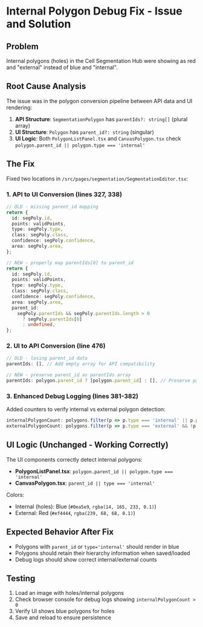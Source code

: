 # Internal Polygon Debug Fix - Issue and Solution

## Problem

Internal polygons (holes) in the Cell Segmentation Hub were showing as red and "external" instead of blue and "internal".

## Root Cause Analysis

The issue was in the polygon conversion pipeline between API data and UI rendering:

1. **API Structure**: `SegmentationPolygon` has `parentIds?: string[]` (plural array)
2. **UI Structure**: `Polygon` has `parent_id?: string` (singular)
3. **UI Logic**: Both `PolygonListPanel.tsx` and `CanvasPolygon.tsx` check `polygon.parent_id || polygon.type === 'internal'`

## The Fix

Fixed two locations in `/src/pages/segmentation/SegmentationEditor.tsx`:

### 1. API to UI Conversion (lines 327, 338)

```typescript
// OLD - missing parent_id mapping
return {
  id: segPoly.id,
  points: validPoints,
  type: segPoly.type,
  class: segPoly.class,
  confidence: segPoly.confidence,
  area: segPoly.area,
};

// NEW - properly map parentIds[0] to parent_id
return {
  id: segPoly.id,
  points: validPoints,
  type: segPoly.type,
  class: segPoly.class,
  confidence: segPoly.confidence,
  area: segPoly.area,
  parent_id:
    segPoly.parentIds && segPoly.parentIds.length > 0
      ? segPoly.parentIds[0]
      : undefined,
};
```

### 2. UI to API Conversion (line 476)

```typescript
// OLD - losing parent_id data
parentIds: [], // Add empty array for API compatibility

// NEW - preserve parent_id as parentIds array
parentIds: polygon.parent_id ? [polygon.parent_id] : [], // Preserve parent_id as parentIds array
```

### 3. Enhanced Debug Logging (lines 381-382)

Added counters to verify internal vs external polygon detection:

```typescript
internalPolygonCount: polygons.filter(p => p.type === 'internal' || p.parent_id).length,
externalPolygonCount: polygons.filter(p => p.type === 'external' && !p.parent_id).length,
```

## UI Logic (Unchanged - Working Correctly)

The UI components correctly detect internal polygons:

- **PolygonListPanel.tsx**: `polygon.parent_id || polygon.type === 'internal'`
- **CanvasPolygon.tsx**: `parent_id || type === 'internal'`

Colors:

- Internal (holes): Blue (`#0ea5e9`, `rgba(14, 165, 233, 0.1)`)
- External: Red (`#ef4444`, `rgba(239, 68, 68, 0.1)`)

## Expected Behavior After Fix

- Polygons with `parent_id` or `type='internal'` should render in blue
- Polygons should retain their hierarchy information when saved/loaded
- Debug logs should show correct internal/external counts

## Testing

1. Load an image with holes/internal polygons
2. Check browser console for debug logs showing `internalPolygonCount > 0`
3. Verify UI shows blue polygons for holes
4. Save and reload to ensure persistence
